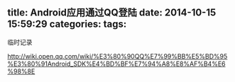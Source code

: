 title: Android应用通过QQ登陆
date: 2014-10-15 15:59:29
categories:
tags:
---


临时记录

http://wiki.open.qq.com/wiki/%E3%80%90QQ%E7%99%BB%E5%BD%95%E3%80%91Android_SDK%E4%BD%BF%E7%94%A8%E8%AF%B4%E6%98%8E